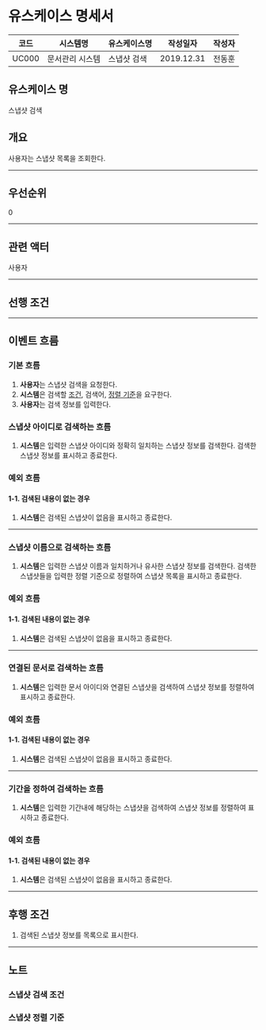 #   유스케이스 명세서

코드|시스템명|유스케이스명|작성일자|작성자
--|--|--|--|--
UC000|문서관리 시스템|스냅샷 검색|2019.12.31|전동훈

##  유스케이스 명
스냅샷 검색

##  개요
사용자는 스냅샷 목록을 조회한다.

---

##  우선순위
0

---

##  관련 액터
사용자

---

##  선행 조건

---

##  이벤트 흐름
### 기본 흐름
1.  **사용자**는 스냅샷 검색을 요청한다.
2.  **시스템**은 검색할 [조건][스냅샷 검색 조건], 검색어, [정렬 기준][스냅샷 정렬 기준]을 요구한다.
3.  **사용자**는 검색 정보를 입력한다.

### 스냅샷 아이디로 검색하는 흐름
1.  **시스템**은 입력한 스냅샷 아이디와 정확히 일치하는 스냅샷 정보를 검색한다. 검색한 스냅샷 정보를 표시하고 종료한다.

### 예외 흐름
#### 1-1. 검색된 내용이 없는 경우
1.  **시스템**은 검색된 스냅샷이 없음을 표시하고 종료한다.

---

### 스냅샷 이름으로 검색하는 흐름
1.  **시스템**은 입력한 스냅샷 이름과 일치하거나 유사한 스냅샷 정보를 검색한다. 검색한 스냅샷들을 입력한 정렬 기준으로 정렬하여 스냅샷 목록을 표시하고 종료한다.

### 예외 흐름
#### 1-1. 검색된 내용이 없는 경우
1.  **시스템**은 검색된 스냅샷이 없음을 표시하고 종료한다.

---

### 연결된 문서로 검색하는 흐름
1.  **시스템**은 입력한 문서 아이디와 연결된 스냅샷을 검색하여 스냅샷 정보를 정렬하여 표시하고 종료한다.

### 예외 흐름
#### 1-1. 검색된 내용이 없는 경우
1.  **시스템**은 검색된 스냅샷이 없음을 표시하고 종료한다.

---

### 기간을 정하여 검색하는 흐름
1.  **시스템**은 입력한 기간내에 해당하는 스냅샷을 검색하여 스냅샷 정보를 정렬하여 표시하고 종료한다.

### 예외 흐름
#### 1-1. 검색된 내용이 없는 경우
1.  **시스템**은 검색된 스냅샷이 없음을 표시하고 종료한다.


---

##  후행 조건
1.  검색된 스냅샷 정보를 목록으로 표시한다.

---

##  노트

### 스냅샷 검색 조건

### 스냅샷 정렬 기준

<!-- 링크 목록 -->
[스냅샷 검색 조건]:###스냅샷-검색-조건
[스냅샷 정렬 기준]:###스냅샷-정렬-기준
